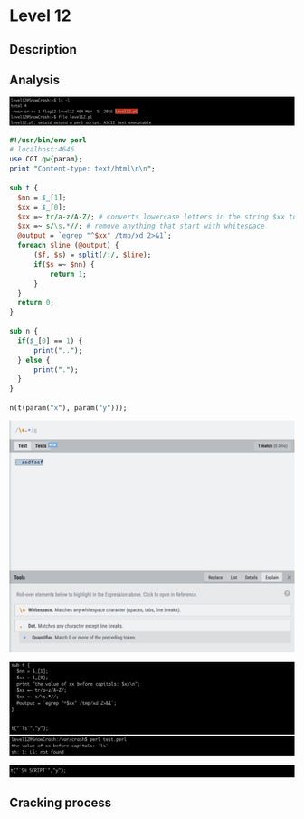 # Level 12

## Description 
## Analysis

![alt text](image.png)


```perl
#!/usr/bin/env perl
# localhost:4646
use CGI qw{param};
print "Content-type: text/html\n\n";

sub t {
  $nn = $_[1];
  $xx = $_[0];
  $xx =~ tr/a-z/A-Z/; # converts lowercase letters in the string $xx to uppercase
  $xx =~ s/\s.*//; # remove anything that start with whitespace
  @output = `egrep "^$xx" /tmp/xd 2>&1`;
  foreach $line (@output) {
      ($f, $s) = split(/:/, $line);
      if($s =~ $nn) {
          return 1;
      }
  }
  return 0;
}

sub n {
  if($_[0] == 1) {
      print("..");
  } else {
      print(".");
  }
}

n(t(param("x"), param("y")));
```

![alt text](image-2.png)

![](image-3.png)
![alt text](image-4.png)


![alt text](image-5.png)
## Cracking process